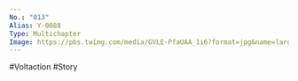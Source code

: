 ```yaml
---
No.: "013"
Alias: Y-0088
Type: Multichapter
Image: https://pbs.twimg.com/media/GVLE-PfaUAA_1i6?format=jpg&name=large
---
```

#Voltaction #Story